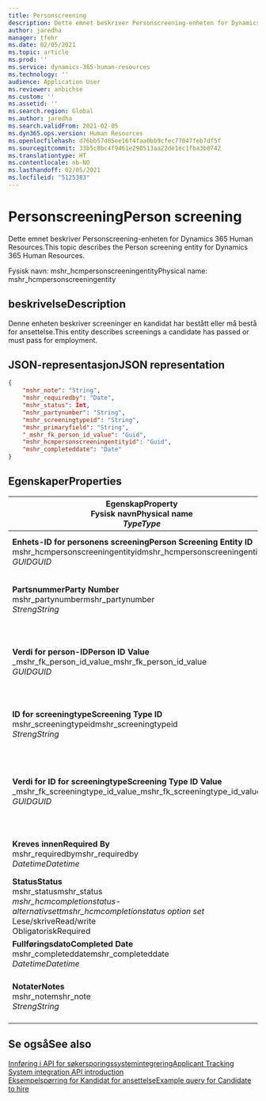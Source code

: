 ```yaml
---
title: Personscreening
description: Dette emnet beskriver Personscreening-enheten for Dynamics 365 Human Resources.
author: jaredha
manager: tfehr
ms.date: 02/05/2021
ms.topic: article
ms.prod: ''
ms.service: dynamics-365-human-resources
ms.technology: ''
audience: Application User
ms.reviewer: anbichse
ms.custom: ''
ms.assetid: ''
ms.search.region: Global
ms.author: jaredha
ms.search.validFrom: 2021-02-05
ms.dyn365.ops.version: Human Resources
ms.openlocfilehash: d76bb57d85ee16f4faa0bb9cfec77047feb7df5f
ms.sourcegitcommit: 33b5c8bc4f9461e290513aa22de1ec1fba3b0742
ms.translationtype: HT
ms.contentlocale: nb-NO
ms.lasthandoff: 02/05/2021
ms.locfileid: "5125383"
---
```

# <a name="person-screening"></a><span data-ttu-id="b4498-103">Personscreening</span><span class="sxs-lookup"><span data-stu-id="b4498-103">Person screening</span></span>

<span data-ttu-id="b4498-104">Dette emnet beskriver Personscreening-enheten for Dynamics 365 Human Resources.</span><span class="sxs-lookup"><span data-stu-id="b4498-104">This topic describes the Person screening entity for Dynamics 365 Human Resources.</span></span>

<span data-ttu-id="b4498-105">Fysisk navn: mshr_hcmpersonscreeningentity</span><span class="sxs-lookup"><span data-stu-id="b4498-105">Physical name: mshr_hcmpersonscreeningentity</span></span>

## <a name="description"></a><span data-ttu-id="b4498-106">beskrivelse</span><span class="sxs-lookup"><span data-stu-id="b4498-106">Description</span></span>

<span data-ttu-id="b4498-107">Denne enheten beskriver screeninger en kandidat har bestått eller må bestå for ansettelse.</span><span class="sxs-lookup"><span data-stu-id="b4498-107">This entity describes screenings a candidate has passed or must pass for employment.</span></span>

## <a name="json-representation"></a><span data-ttu-id="b4498-108">JSON-representasjon</span><span class="sxs-lookup"><span data-stu-id="b4498-108">JSON representation</span></span>

```json
{
    "mshr_note": "String",
    "mshr_requiredby": "Date",
    "mshr_status": Int,
    "mshr_partynumber": "String",
    "mshr_screeningtypeid": "String",
    "mshr_primaryfield": "String",
    "_mshr_fk_person_id_value": "Guid",
    "mshr_hcmpersonscreeningentityid": "Guid",
    "mshr_completeddate": "Date"
}
```

## <a name="properties"></a><span data-ttu-id="b4498-109">Egenskaper</span><span class="sxs-lookup"><span data-stu-id="b4498-109">Properties</span></span>

| <span data-ttu-id="b4498-110">Egenskap</span><span class="sxs-lookup"><span data-stu-id="b4498-110">Property</span></span><br><span data-ttu-id="b4498-111">**Fysisk navn**</span><span class="sxs-lookup"><span data-stu-id="b4498-111">**Physical name**</span></span><br><span data-ttu-id="b4498-112">**_Type_**</span><span class="sxs-lookup"><span data-stu-id="b4498-112">**_Type_**</span></span> | <span data-ttu-id="b4498-113">Bruk</span><span class="sxs-lookup"><span data-stu-id="b4498-113">Use</span></span> | <span data-ttu-id="b4498-114">beskrivelse</span><span class="sxs-lookup"><span data-stu-id="b4498-114">Description</span></span> |
| --- | --- | --- |
| <span data-ttu-id="b4498-115">**Enhets-ID for personens screening**</span><span class="sxs-lookup"><span data-stu-id="b4498-115">**Person Screening Entity ID**</span></span><br><span data-ttu-id="b4498-116">mshr_hcmpersonscreeningentityid</span><span class="sxs-lookup"><span data-stu-id="b4498-116">mshr_hcmpersonscreeningentityid</span></span><br><span data-ttu-id="b4498-117">*GUID*</span><span class="sxs-lookup"><span data-stu-id="b4498-117">*GUID*</span></span> | <span data-ttu-id="b4498-118">Skrivebeskyttet</span><span class="sxs-lookup"><span data-stu-id="b4498-118">Read-only</span></span><br><span data-ttu-id="b4498-119">Obligatorisk</span><span class="sxs-lookup"><span data-stu-id="b4498-119">Required</span></span><br><span data-ttu-id="b4498-120">Systemgenerert</span><span class="sxs-lookup"><span data-stu-id="b4498-120">System-generated</span></span> | <span data-ttu-id="b4498-121">Unik primær-ID for posten for personscreening.</span><span class="sxs-lookup"><span data-stu-id="b4498-121">Unique primary identifier for the person screening record.</span></span> |
| <span data-ttu-id="b4498-122">**Partsnummer**</span><span class="sxs-lookup"><span data-stu-id="b4498-122">**Party Number**</span></span><br><span data-ttu-id="b4498-123">mshr_partynumber</span><span class="sxs-lookup"><span data-stu-id="b4498-123">mshr_partynumber</span></span><br><span data-ttu-id="b4498-124">*Streng*</span><span class="sxs-lookup"><span data-stu-id="b4498-124">*String*</span></span> | <span data-ttu-id="b4498-125">Lese/skrive</span><span class="sxs-lookup"><span data-stu-id="b4498-125">Read/write</span></span><br><span data-ttu-id="b4498-126">Obligatorisk</span><span class="sxs-lookup"><span data-stu-id="b4498-126">Required</span></span> | <span data-ttu-id="b4498-127">Partnummeret (person) tilknyttet kandidaten.</span><span class="sxs-lookup"><span data-stu-id="b4498-127">The party (person) number associated with the candidate.</span></span> |
| <span data-ttu-id="b4498-128">**Verdi for person-ID**</span><span class="sxs-lookup"><span data-stu-id="b4498-128">**Person ID Value**</span></span><br><span data-ttu-id="b4498-129">_mshr_fk_person_id_value</span><span class="sxs-lookup"><span data-stu-id="b4498-129">_mshr_fk_person_id_value</span></span><br><span data-ttu-id="b4498-130">*GUID*</span><span class="sxs-lookup"><span data-stu-id="b4498-130">*GUID*</span></span> | <span data-ttu-id="b4498-131">Skrivebeskyttet</span><span class="sxs-lookup"><span data-stu-id="b4498-131">Read-only</span></span><br><span data-ttu-id="b4498-132">Obligatorisk</span><span class="sxs-lookup"><span data-stu-id="b4498-132">Required</span></span><br><span data-ttu-id="b4498-133">Sekundærnøkkel: mshr_dirpersonentityid i mshr_dirpersonentity</span><span class="sxs-lookup"><span data-stu-id="b4498-133">Foreign key: mshr_dirpersonentityid of mshr_dirpersonentity</span></span> | <span data-ttu-id="b4498-134">Systemgenerert unik identifikator for partsenhetsposten (person).</span><span class="sxs-lookup"><span data-stu-id="b4498-134">The system-generated identifier of the party (person) entity record.</span></span> |
| <span data-ttu-id="b4498-135">**ID for screeningtype**</span><span class="sxs-lookup"><span data-stu-id="b4498-135">**Screening Type ID**</span></span><br><span data-ttu-id="b4498-136">mshr_screeningtypeid</span><span class="sxs-lookup"><span data-stu-id="b4498-136">mshr_screeningtypeid</span></span><br><span data-ttu-id="b4498-137">*Streng*</span><span class="sxs-lookup"><span data-stu-id="b4498-137">*String*</span></span> | <span data-ttu-id="b4498-138">Lese/skrive</span><span class="sxs-lookup"><span data-stu-id="b4498-138">Read/write</span></span><br><span data-ttu-id="b4498-139">Obligatorisk</span><span class="sxs-lookup"><span data-stu-id="b4498-139">Required</span></span><br><span data-ttu-id="b4498-140">Sekundærnøkkel: ScreeningType</span><span class="sxs-lookup"><span data-stu-id="b4498-140">Foreign key: ScreeningType</span></span> | <span data-ttu-id="b4498-141">IDen for screeningtype som er definert i Human Resources.</span><span class="sxs-lookup"><span data-stu-id="b4498-141">The identifier of the screening type defined in Human Resources.</span></span> |
| <span data-ttu-id="b4498-142">**Verdi for ID for screeningtype**</span><span class="sxs-lookup"><span data-stu-id="b4498-142">**Screening Type ID Value**</span></span><br><span data-ttu-id="b4498-143">_mshr_fk_screeningtype_id_value</span><span class="sxs-lookup"><span data-stu-id="b4498-143">_mshr_fk_screeningtype_id_value</span></span><br><span data-ttu-id="b4498-144">*GUID*</span><span class="sxs-lookup"><span data-stu-id="b4498-144">*GUID*</span></span> | <span data-ttu-id="b4498-145">Skrivebeskyttet</span><span class="sxs-lookup"><span data-stu-id="b4498-145">Read-only</span></span><br><span data-ttu-id="b4498-146">Obligatorisk</span><span class="sxs-lookup"><span data-stu-id="b4498-146">Required</span></span><br><span data-ttu-id="b4498-147">Sekundærnøkkel: mshr_hcmscreeningtypeentityid i mshr_hcmscreeningtypeentity</span><span class="sxs-lookup"><span data-stu-id="b4498-147">Foreign key: mshr_hcmscreeningtypeentityid of mshr_hcmscreeningtypeentity</span></span> | <span data-ttu-id="b4498-148">Systemgenerert identifikator for skjermtypeposten i den tilknyttede enheten.</span><span class="sxs-lookup"><span data-stu-id="b4498-148">System-generated identifier for the screening type record in the associated entity.</span></span> |
| <span data-ttu-id="b4498-149">**Kreves innen**</span><span class="sxs-lookup"><span data-stu-id="b4498-149">**Required By**</span></span><br><span data-ttu-id="b4498-150">mshr_requiredby</span><span class="sxs-lookup"><span data-stu-id="b4498-150">mshr_requiredby</span></span><br><span data-ttu-id="b4498-151">*Datetime*</span><span class="sxs-lookup"><span data-stu-id="b4498-151">*Datetime*</span></span> | <span data-ttu-id="b4498-152">Lese/skrive</span><span class="sxs-lookup"><span data-stu-id="b4498-152">Read/write</span></span><br><span data-ttu-id="b4498-153">Valgfri</span><span class="sxs-lookup"><span data-stu-id="b4498-153">Optional</span></span> | <span data-ttu-id="b4498-154">Datoen som skjermbildet må fullføres innen.</span><span class="sxs-lookup"><span data-stu-id="b4498-154">The date by which the screening is required to be completed.</span></span> |
| <span data-ttu-id="b4498-155">**Status**</span><span class="sxs-lookup"><span data-stu-id="b4498-155">**Status**</span></span><br><span data-ttu-id="b4498-156">mshr_status</span><span class="sxs-lookup"><span data-stu-id="b4498-156">mshr_status</span></span><br><span data-ttu-id="b4498-157">*mshr_hcmcompletionstatus-alternativsett*</span><span class="sxs-lookup"><span data-stu-id="b4498-157">*mshr_hcmcompletionstatus option set*</span></span><br><span data-ttu-id="b4498-158">Lese/skrive</span><span class="sxs-lookup"><span data-stu-id="b4498-158">Read/write</span></span><br><span data-ttu-id="b4498-159">Obligatorisk</span><span class="sxs-lookup"><span data-stu-id="b4498-159">Required</span></span> | <span data-ttu-id="b4498-160">Gir kandidatens status for screeningen.</span><span class="sxs-lookup"><span data-stu-id="b4498-160">Provides the candidate’s status for the screening.</span></span> |
| <span data-ttu-id="b4498-161">**Fullføringsdato**</span><span class="sxs-lookup"><span data-stu-id="b4498-161">**Completed Date**</span></span><br><span data-ttu-id="b4498-162">mshr_completeddate</span><span class="sxs-lookup"><span data-stu-id="b4498-162">mshr_completeddate</span></span><br><span data-ttu-id="b4498-163">*Datetime*</span><span class="sxs-lookup"><span data-stu-id="b4498-163">*Datetime*</span></span> | <span data-ttu-id="b4498-164">Lese/skrive</span><span class="sxs-lookup"><span data-stu-id="b4498-164">Read/write</span></span><br><span data-ttu-id="b4498-165">Valgfri</span><span class="sxs-lookup"><span data-stu-id="b4498-165">Optional</span></span> | <span data-ttu-id="b4498-166">Datoen da screeningen ble fullført.</span><span class="sxs-lookup"><span data-stu-id="b4498-166">The date the screening was completed.</span></span> |
| <span data-ttu-id="b4498-167">**Notater**</span><span class="sxs-lookup"><span data-stu-id="b4498-167">**Notes**</span></span><br><span data-ttu-id="b4498-168">mshr_note</span><span class="sxs-lookup"><span data-stu-id="b4498-168">mshr_note</span></span><br><span data-ttu-id="b4498-169">*Streng*</span><span class="sxs-lookup"><span data-stu-id="b4498-169">*String*</span></span> | <span data-ttu-id="b4498-170">Lese/skrive</span><span class="sxs-lookup"><span data-stu-id="b4498-170">Read/write</span></span><br><span data-ttu-id="b4498-171">Valgfri</span><span class="sxs-lookup"><span data-stu-id="b4498-171">Optional</span></span> | <span data-ttu-id="b4498-172">Merknader som skal brukes av ansettelsesansvarlige og rekrutteringspersoner.</span><span class="sxs-lookup"><span data-stu-id="b4498-172">Notes for use by hiring managers and recruiters.</span></span> |

## <a name="see-also"></a><span data-ttu-id="b4498-173">Se også</span><span class="sxs-lookup"><span data-stu-id="b4498-173">See also</span></span>

[<span data-ttu-id="b4498-174">Innføring i API for søkersporingssystemintegrering</span><span class="sxs-lookup"><span data-stu-id="b4498-174">Applicant Tracking System integration API introduction</span></span>](hr-admin-integration-ats-api-introduction.md)<br>
[<span data-ttu-id="b4498-175">Eksempelspørring for Kandidat for ansettelse</span><span class="sxs-lookup"><span data-stu-id="b4498-175">Example query for Candidate to hire</span></span>](hr-admin-integration-ats-api-candidate-to-hire-example-query.md)

